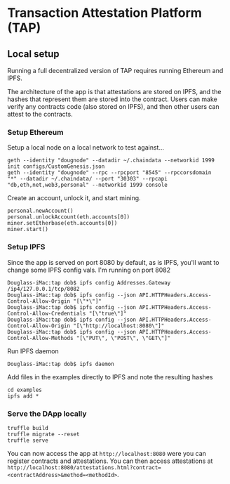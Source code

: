 # Transaction Attestation Platform (TAP)

## Local setup

Running a full decentralized version of TAP requires running Ethereum
and IPFS.

The architecture of the app is that attestations are stored on IPFS,
and the hashes that represent them are stored into the contract. Users
can make verify any contracts code (also stored on IPFS), and then
other users can attest to the contracts.

### Setup Ethereum

Setup a local node on a local network to test against...

    geth --identity "dougnode" --datadir ~/.chaindata --networkid 1999 init configs/CustomGenesis.json
    geth --identity "dougnode" --rpc --rpcport "8545" --rpccorsdomain
    "*" --datadir ~/.chaindata/ --port "30303" --rpcapi
    "db,eth,net,web3,personal" --networkid 1999 console

Create an account, unlock it, and start mining.

    personal.newAccount()
    personal.unlockAccount(eth.accounts[0])
    miner.setEtherbase(eth.accounts[0])
    miner.start()

### Setup IPFS

Since the app is served on port 8080 by default, as is IPFS, you'll
want to change some IPFS config vals. I'm running on port 8082

    Douglass-iMac:tap dob$ ipfs config Addresses.Gateway /ip4/127.0.0.1/tcp/8082
    Douglass-iMac:tap dob$ ipfs config --json API.HTTPHeaders.Access-Control-Allow-Origin "[\"*\"]"
    Douglass-iMac:tap dob$ ipfs config --json API.HTTPHeaders.Access-Control-Allow-Credentials "[\"true\"]"
    Douglass-iMac:tap dob$ ipfs config --json API.HTTPHeaders.Access-Control-Allow-Origin "[\"http://localhost:8080\"]"
    Douglass-iMac:tap dob$ ipfs config --json API.HTTPHeaders.Access-Control-Allow-Methods "[\"PUT\", \"POST\", \"GET\"]"

Run IPFS daemon

    Douglass-iMac:tap dob$ ipfs daemon

Add files in the examples directly to IPFS and note the resulting
hashes

    cd examples
    ipfs add *


### Serve the DApp locally

    truffle build
    truffle migrate --reset
    truffle serve

You can now access the app at `http://localhost:8080` were you can
register contracts and attestations. You can then access attestations
at `http://localhost:8080/attestations.html?contract=<contractAddress>&method=<methodId>`.


